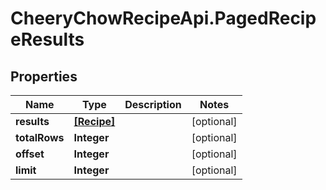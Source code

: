 # CheeryChowRecipeApi.PagedRecipeResults

## Properties
Name | Type | Description | Notes
------------ | ------------- | ------------- | -------------
**results** | [**[Recipe]**](Recipe.md) |  | [optional] 
**totalRows** | **Integer** |  | [optional] 
**offset** | **Integer** |  | [optional] 
**limit** | **Integer** |  | [optional] 


